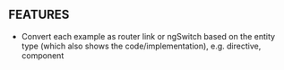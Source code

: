 ## FEATURES
* Convert each example as router link or ngSwitch based on the entity type (which also shows the code/implementation), e.g. directive, component
